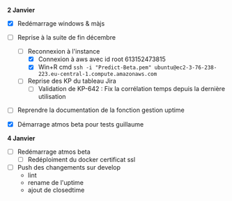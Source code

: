 **2 Janvier**
- [x] Redémarrage windows & màjs
- [ ] Reprise à la suite de fin décembre
    - [ ] Reconnexion à l'instance
        - [x] Connexion à aws avec id root 613152473815
        - [x] Win+R cmd ```ssh -i "Predict-Beta.pem" ubuntu@ec2-3-76-238-223.eu-central-1.compute.amazonaws.com```
    - [ ] Reprise des KP du tableau Jira
        - [ ] Validation de KP-642 : Fix la corrélation temps depuis la dernière utilisation
- [ ] Reprendre la documentation de la fonction gestion uptime
- [x] Démarrage atmos beta pour tests guillaume


**4 Janvier**
- [ ] Redémarrage atmos beta
    - [ ] Redéploiment du docker certificat ssl
- [ ] Push des changements sur develop
    - lint
    - rename de l'uptime
    - ajout de closedtime